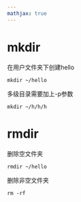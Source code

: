 ```yaml
---
mathjax: true
---
```


# mkdir

 在用户文件夹下创建hello
```
mkdir ~/hello 
```
 多级目录需要加上-p参数
```
mkdir ~/h/h/h
```
<!---more-->

# rmdir
 删除空文件夹
```
rmdir ~/hello
```
 删除非空文件夹
```
rm -rf
```


